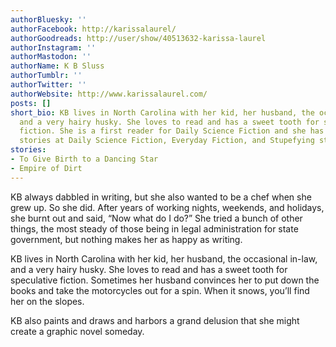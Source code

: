 ```yaml
---
authorBluesky: ''
authorFacebook: http://karissalaurel/
authorGoodreads: http://user/show/40513632-karissa-laurel
authorInstagram: ''
authorMastodon: ''
authorName: K B Sluss
authorTumblr: ''
authorTwitter: ''
authorWebsite: http://www.karissalaurel.com/
posts: []
short_bio: KB lives in North Carolina with her kid, her husband, the occasional in-law,
  and a very hairy husky. She loves to read and has a sweet tooth for speculative
  fiction. She is a first reader for Daily Science Fiction and she has published short
  stories at Daily Science Fiction, Everyday Fiction, and Stupefying stories.
stories:
- To Give Birth to a Dancing Star
- Empire of Dirt
---
```


KB always dabbled in writing, but she also wanted to be a chef when she grew up. So she did. After years of working nights, weekends, and holidays, she burnt out and said, “Now what do I do?” She tried a bunch of other things, the most steady of those being in legal administration for state government, but nothing makes her as happy as writing.

KB lives in North Carolina with her kid, her husband, the occasional in-law, and a very hairy husky. She loves to read and has a sweet tooth for speculative fiction. Sometimes her husband convinces her to put down the books and take the motorcycles out for a spin. When it snows, you’ll find her on the slopes.

KB also paints and draws and harbors a grand delusion that she might create a graphic novel someday.